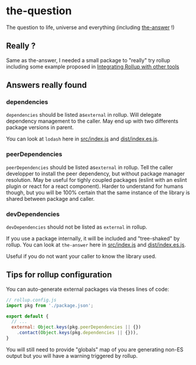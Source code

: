 # the-question

The question to life, universe and everything (including [the-answer](https://github.com/rich-harris/the-answer) !)

## Really ?
Same as the-answer, I needed a small package to "really" try rollup including some example proposed in [Integrating Rollup with other tools](https://rollupjs.org/guide/en#tools)

## Answers really found

### dependencies

`dependencies` should be listed as`external` in rollup.
Will delegate dependency management to the caller.
May end up with two differents package versions in parent.

You can look at `lodash` here in [src/index.js](src/index.js) and [dist/index.es.js](dist/index.es.js).

### peerDependencies

`peerDependencies` should be listed as`external` in rollup.
Tell the caller developper to install the peer dependency, but without package manager resolution.
May be useful for tighly coupled packages (eslint with an eslint plugin or react for a react component).
Harder to understand for humans though, but you will be 100% certain that the same instance of the library is shared between package and caller.

### devDependencies
`devDependencies` should not be listed as `external` in rollup.

If you use a package internally, it will be included and "tree-shaked" by rollup.
You can look at `the-answer` here in [src/index.js](src/index.js) and [dist/index.es.js](dist/index.es.js).

Useful if you do not want your caller to know the library used.

## Tips for rollup configuration

You can auto-generate external packages via theses lines of code:
```js
// rollup.config.js
import pkg from './package.json';

export default {
  // ...
  external: Object.keys(pkg.peerDependencies || {})
    .contact(Object.keys(pkg.dependencies || {})),
}
```

You will still need to provide "globals" map of you are generating non-ES output but you will have a warning triggered by rollup.
